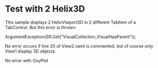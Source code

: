 # Test with 2 Helix3D

This sample displays 2 HelixViwport3D in 2 different TabItem of a TabControl.
But this error is thrown:

ArgumentException(SR.Get("VisualCollection_VisualHasParent"));


No error occurs if line 20 of View2.xaml is commented, but of course only View1 display 3D objects.



No error with OxyPlot